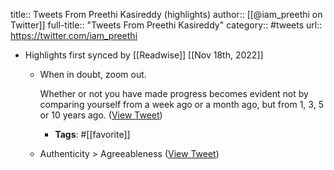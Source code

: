 title:: Tweets From Preethi Kasireddy (highlights)
author:: [[@iam_preethi on Twitter]]
full-title:: "Tweets From Preethi Kasireddy"
category:: #tweets
url:: https://twitter.com/iam_preethi

- Highlights first synced by [[Readwise]] [[Nov 18th, 2022]]
	- When in doubt, zoom out.
	  
	  Whether or not you have made progress becomes evident not by comparing yourself from a week ago or a month ago, but from 1, 3, 5 or 10 years ago. ([View Tweet](https://twitter.com/search?q=When%20in%20doubt%2C%20zoom%20out.%20%20Whether%20or%20not%20you%20have%20made%20progress%20becomes%20evident%20not%20by%20comparing%20yourself%20from%20a%20week%20ago%20or%20a%20month%20ago%2C%20but%20from%201%2C%203%2C%205%20or%2010%20years%20ago.%20%28from%3A%40iam_preethi%29))
		- **Tags**: #[[favorite]]
	- Authenticity > Agreeableness ([View Tweet](https://twitter.com/search?q=Authenticity%20%3E%20Agreeableness%20%28from%3A%40iam_preethi%29))